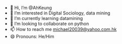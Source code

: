 - 👋 Hi, I’m @AhKeung
- 👀 I’m interested in Digital Sociology, data mining
- 🌱 I’m currently learning datamining
- 💞️ I’m looking to collaborate on python
- 📫 How to reach me michael20039@yahoo.com.hk
- 😄 Pronouns: He/Him

<!---
AhKeung/AhKeung is a ✨ special ✨ repository because its `README.md` (this file) appears on your GitHub profile.
You can click the Preview link to take a look at your changes.
--->

